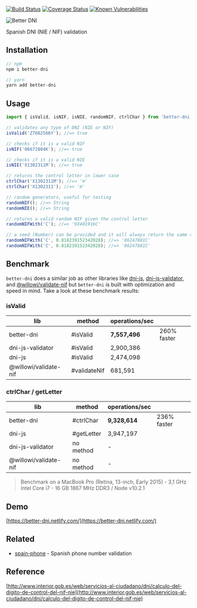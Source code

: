 [![Build Status](https://travis-ci.org/singuerinc/better-dni.svg?branch=master)](https://travis-ci.org/singuerinc/better-dni)
[![Coverage Status](https://coveralls.io/repos/github/singuerinc/better-dni/badge.svg?branch=master)](https://coveralls.io/github/singuerinc/better-dni?branch=master)
[![Known Vulnerabilities](https://snyk.io/test/github/singuerinc/better-dni/badge.svg)](https://snyk.io/test/github/singuerinc/better-dni)

![Better DNI](logo.png)

Spanish DNI (NIE / NIF) validation

## Installation

```js
// npm
npm i better-dni

// yarn
yarn add better-dni
```

## Usage

```js
import { isValid, isNIF, isNIE, randomNIF, ctrlChar } from 'better-dni';

// validates any type of DNI (NIE or NIF)
isValid('Z7662566Y'); //=> true

// checks if it is a valid NIF
isNIF('06672804K'); //=> true

// checks if it is a valid NIE
isNIE('X1302311M'); //=> true

// returns the control letter in lower case
ctrlChar('X1302311M'); //=> 'm'
ctrlChar('X1302311'); //=> 'm'

// random generators, useful for testing
randomNIF(); //=> String
randomNIE(); //=> String

// returns a valid random NIF given the control letter
randomNIFWith('C'); //=> '93401916C'

// a seed (Number) can be provided and it will always return the same result
randomNIFWith('C', 0.818239152342028); //=> '86247881C'
randomNIFWith('C', 0.818239152342028); //=> '86247881C'
```

## Benchmark

`better-dni` does a similar job as other libraries like [dni-js](https://github.com/albertfdp/dni-js/), [dni-js-validator](https://github.com/idirouhab/dni-js-validator), and [@willowi/validate-nif](https://github.com/WillowiDev/validate-nif) but `better-dni` is built with optimization and speed in mind. Take a look at these benchmark results:

### isValid

| lib                   | method       | operations/sec |             |
| --------------------- | ------------ | -------------- | ----------- |
| better-dni            | #isValid     | **7,557,496**  | 260% faster |
| dni-js-validator      | #isValid     | 2,900,386      |             |
| dni-js                | #isValid     | 2,474,098      |             |
| @willowi/validate-nif | #validateNif | 681,591        |             |

### ctrlChar / getLetter

| lib                   | method     | operations/sec |             |
| --------------------- | ---------- | -------------- | ----------- |
| better-dni            | #ctrlChar  | **9,328,614**  | 236% faster |
| dni-js                | #getLetter | 3,947,197      |             |
| dni-js-validator      | no method  | -              |             |
| @willowi/validate-nif | no method  | -              |             |

> Benchmark on a MacBook Pro (Retina, 13-inch, Early 2015) - 3,1 GHz Intel Core i7 - 16 GB 1867 MHz DDR3 / Node v10.2.1

## Demo

[https://better-dni.netlify.com/](https://better-dni.netlify.com/)

## Related

* [spain-phone](https://github.com/singuerinc/spain-phone) - Spanish phone number validation

## Reference

[http://www.interior.gob.es/web/servicios-al-ciudadano/dni/calculo-del-digito-de-control-del-nif-nie](http://www.interior.gob.es/web/servicios-al-ciudadano/dni/calculo-del-digito-de-control-del-nif-nie)
